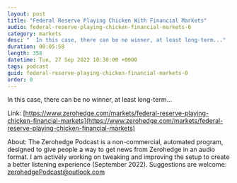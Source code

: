 ```yaml
---
layout: post
title: "Federal Reserve Playing Chicken With Financial Markets"
audio: federal-reserve-playing-chicken-financial-markets-0
category: markets
desc: "  In this case, there can be no winner, at least long-term..."
duration: 00:05:58
length: 358
datetime: Tue, 27 Sep 2022 10:30:00 +0000
tags: podcast
guid: federal-reserve-playing-chicken-financial-markets-0
order: 0
---
```

  In this case, there can be no winner, at least long-term...

Link: [https://www.zerohedge.com/markets/federal-reserve-playing-chicken-financial-markets](https://www.zerohedge.com/markets/federal-reserve-playing-chicken-financial-markets)

About: The Zerohedge Podcast is a non-commercial, automated program, designed to give people a way to get news from Zerohedge in an audio format.  I am actively working on tweaking and improving the setup to create a better listening experience (September 2022).  Suggestions are welcome: [zerohedgePodcast@outlook.com](mailto:zerohedgePodcast@outlook.com)